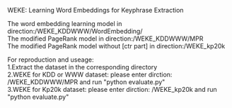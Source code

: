 WEKE: Learning Word Embeddings for Keyphrase Extraction  

The word embedding learning model in direction:/WEKE_KDDWWW/WordEmbedding/    
The modified PageRank model in direction:/WEKE_KDDWWW/MPR  
The modified PageRank model without [ctr part] in direction:/WEKE_kp20k  
  
    
    
For reproduction and useage:   
1.Extract the dataset in the corresponding directory   
2.WEKE for KDD or WWW dataset: please enter dirction: /WEKE_KDDWWW/MPR and run "python evaluate.py"   
3.WEKE for Kp20k dataset: please enter dirction: /WEKE_kp20k and run "python evaluate.py" 
